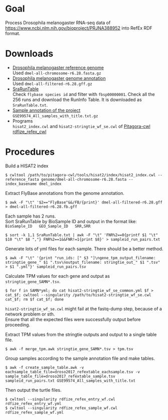 # Goal

Process Drosophila melanogaster RNA-seq data of https://www.ncbi.nlm.nih.gov/bioproject/PRJNA388952 into RefEx RDF format.

# Downloads

- [Drosophila melanogaster reference genome](https://bit.ly/2yGCakv)  
  Used `dmel-all-chromosome-r6.28.fasta.gz`
- [Drosophila melanogaster genome annotation](https://bit.ly/2OH4Sg4)  
  Used `dmel-all-filtered-r6.28.gff.gz`
- [SraRunTable](https://www.ncbi.nlm.nih.gov/Traces/study/?acc=PRJNA388952&go=go)  
  Check `flybase species id` and filter with `fbsp00000001`. Check all the 256 runs and download the RunInfo Table. It is downloaded as `SraRunTable.txt`.  
- [Sample annotation of the project](https://bit.ly/2KhUjvH)  
  `GSE99574_All_samples_with_title.txt.gz`
- Programs  
  `hisat2_index.cwl` and `hisat2-stringtie_wf_se.cwl` of [Pitagora-cwl](https://github.com/sh-ikeda/pitagora-cwl)  
  [rdfize_refex_cwl](https://github.com/sh-ikeda/rdfize_refex_cwl)
# Procedures  
Build a HISAT2 index
```
$ cwltool /path/to/pitagora-cwl/tools/hisat2/index/hisat2_index.cwl --reference_fasta genome/dmel-all-chromosome-r6.28.fasta --index_basename dmel_index
```

Extract FlyBase annotations from the genome annotation.
```
$ awk -F "\t" '$2=="FlyBase"&&/FB/{print}' dmel-all-filtered-r6.28.gff > dmel-all-filtered-r6.28.fb.gff
```

Each sample has 2 runs.  
Sort SraRunTable by BioSample ID and output in the format like: `BioSample_ID	GEO_Sample_ID	SRR,SRR`  
```
$ sort -k 1,1 SraRunTable.txt | awk -F "\t" 'FNR%2==0{printf $1 "\t" $10 "\t" $8 ","} FNR%2==1&&FNR!=1{print $8}' > sampleid_run_pairs.txt
```
Generate lots of yml files for each sample. There should be a better method.  
```
$ awk -F "\t" '{print "run_ids: [" $3 "]\ngene_tpm_output_filename: stringtie_gene_" $1 ".tsv\noutput_filename: stringtie_out_" $1 ".tsv" > $1 ".yml"}' sampleid_run_pairs.tsv
```

Calculate TPM values for each gene and output as `stringtie_gene_SAMN*.tsv`.
```
$ for f in SAMN*yml; do cat hisat2-stringtie_wf_se_common.yml $f > cat_$f; cwltool --singularity /path/to/hisat2-stringtie_wf_se.cwl cat_$f; rm $f cat_$f; done
```

`hisat2-stringtie_wf_se.cwl` might fail at the fastq-dump step, because of a network problem or sth.  
Ensure that all the expected files were successfully output before proceeding.

Extract TPM values from the stringtie outputs and output to a single table file.
```
$ awk -f merge_tpm.awk stringtie_gene_SAMN*.tsv > tpm.tsv
```

Group samples according to the sample annotation file and make tables.
```
$ awk -f create_sample_table.awk -v eachsample_table_file=droso2017_refextable_eachsample.tsv -v sample_table_file=droso2017_refextable_sample.tsv sampleid_run_pairs.txt GSE99574_All_samples_with_title.txt
```

Then output the turtle files.
```
$ cwltool --singularity rdfize_refex_entry_wf.cwl rdfize_refex_entry_wf.yml
$ cwltool --singularity rdfize_refex_sample_wf.cwl rdfize_refex_sample_wf.yml
```
